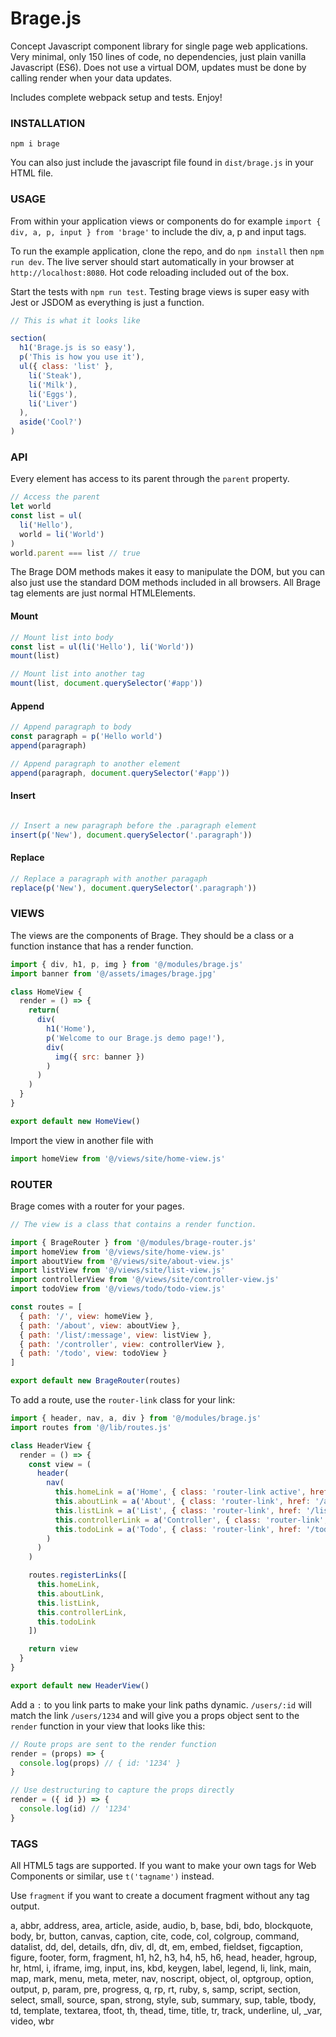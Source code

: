 # Brage.js

Concept Javascript component library for single page web applications. Very minimal, only 150 lines of code, no dependencies, just plain vanilla Javascript (ES6). Does not use a virtual DOM, updates must be done by calling render when your data updates.

Includes complete webpack setup and tests. Enjoy!

### INSTALLATION

```npm i brage```

You can also just include the javascript file found in ```dist/brage.js``` in your HTML file.

### USAGE

From within your application views or components do for example ```import { div, a, p, input } from 'brage'``` to include the div, a, p and input tags.

To run the example application, clone the repo, and do ```npm install``` then ```npm run dev```. The live server should start automatically in your browser at ```http://localhost:8080```. Hot code reloading included out of the box.

Start the tests with ```npm run test```. Testing brage views is super easy with Jest or JSDOM as everything is just a function.

```javascript
// This is what it looks like

section(
  h1('Brage.js is so easy'),
  p('This is how you use it'),
  ul({ class: 'list' },
    li('Steak'),
    li('Milk'),
    li('Eggs'),
    li('Liver')
  ),
  aside('Cool?')
)
```

### API
Every element has access to its parent through the ```parent``` property.

```javascript
// Access the parent
let world
const list = ul(
  li('Hello'),
  world = li('World')
)
world.parent === list // true
```

The Brage DOM methods makes it easy to manipulate the DOM, but you can also just use the standard DOM methods included in all browsers. All Brage tag elements are just normal HTMLElements.

#### Mount
```javascript
// Mount list into body
const list = ul(li('Hello'), li('World'))
mount(list)

// Mount list into another tag
mount(list, document.querySelector('#app'))
```
#### Append
```javascript
// Append paragraph to body
const paragraph = p('Hello world')
append(paragraph)

// Append paragraph to another element
append(paragraph, document.querySelector('#app'))
```

#### Insert
```javascript

// Insert a new paragraph before the .paragraph element
insert(p('New'), document.querySelector('.paragraph'))
```

#### Replace
```javascript
// Replace a paragraph with another paragaph
replace(p('New'), document.querySelector('.paragraph'))
```

### VIEWS

The views are the components of Brage. They should be a class or a function instance that has a render function.

```javascript
import { div, h1, p, img } from '@/modules/brage.js'
import banner from '@/assets/images/brage.jpg'

class HomeView {
  render = () => {
    return(
      div(
        h1('Home'),
        p('Welcome to our Brage.js demo page!'),
        div(
          img({ src: banner })
        )
      )
    )
  }
}

export default new HomeView()
```

Import the view in another file with
```javascript
import homeView from '@/views/site/home-view.js'
```

### ROUTER

Brage comes with a router for your pages.

```javascript
// The view is a class that contains a render function.

import { BrageRouter } from '@/modules/brage-router.js'
import homeView from '@/views/site/home-view.js'
import aboutView from '@/views/site/about-view.js'
import listView from '@/views/site/list-view.js'
import controllerView from '@/views/site/controller-view.js'
import todoView from '@/views/todo/todo-view.js'

const routes = [
  { path: '/', view: homeView },
  { path: '/about', view: aboutView },
  { path: '/list/:message', view: listView },
  { path: '/controller', view: controllerView },
  { path: '/todo', view: todoView }
]

export default new BrageRouter(routes)
```

To add a route, use the ```router-link``` class for your link:
```javascript
import { header, nav, a, div } from '@/modules/brage.js'
import routes from '@/lib/routes.js'

class HeaderView {
  render = () => {
    const view = (
      header(
        nav(
          this.homeLink = a('Home', { class: 'router-link active', href: '/' }),
          this.aboutLink = a('About', { class: 'router-link', href: '/about' }),
          this.listLink = a('List', { class: 'router-link', href: '/list/hello' }),
          this.controllerLink = a('Controller', { class: 'router-link', href: '/controller' }),
          this.todoLink = a('Todo', { class: 'router-link', href: '/todo' })
        )
      )
    )

    routes.registerLinks([
      this.homeLink,
      this.aboutLink,
      this.listLink,
      this.controllerLink,
      this.todoLink
    ])

    return view
  }
}

export default new HeaderView()

```

Add a ```:``` to you link parts to make your link paths dynamic. ```/users/:id``` will match the link ```/users/1234``` and will give you a props object sent to the ```render``` function in your view that looks like this:
```javascript
// Route props are sent to the render function
render = (props) => {
  console.log(props) // { id: '1234' }
}

// Use destructuring to capture the props directly
render = ({ id }) => {
  console.log(id) // '1234'
}
```

### TAGS
All HTML5 tags are supported. If you want to make your own tags for Web Components or similar, use ```t('tagname')``` instead.

Use ```fragment``` if you want to create a document fragment without any tag output.

a,
abbr,
address,
area,
article,
aside,
audio,
b,
base,
bdi,
bdo,
blockquote,
body,
br,
button,
canvas,
caption,
cite,
code,
col,
colgroup,
command,
datalist,
dd,
del,
details,
dfn,
div,
dl,
dt,
em,
embed,
fieldset,
figcaption,
figure,
footer,
form,
fragment,
h1,
h2,
h3,
h4,
h5,
h6,
head,
header,
hgroup,
hr,
html,
i,
iframe,
img,
input,
ins,
kbd,
keygen,
label,
legend,
li,
link,
main,
map,
mark,
menu,
meta,
meter,
nav,
noscript,
object,
ol,
optgroup,
option,
output,
p,
param,
pre,
progress,
q,
rp,
rt,
ruby,
s,
samp,
script,
section,
select,
small,
source,
span,
strong,
style,
sub,
summary,
sup,
table,
tbody,
td,
template,
textarea,
tfoot,
th,
thead,
time,
title,
tr,
track,
underline,
ul,
_var,
video,
wbr

